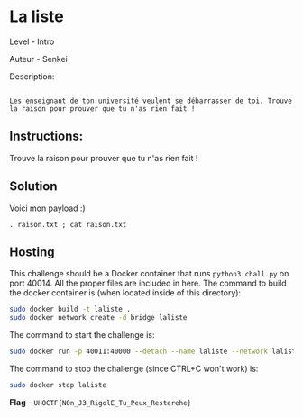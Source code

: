 # La liste

Level - Intro

Auteur - Senkei

Description:
```

Les enseignant de ton université veulent se débarrasser de toi. Trouve la raison pour prouver que tu n'as rien fait !

```

## Instructions:

Trouve la raison pour prouver que tu n'as rien fait !


## Solution

Voici mon payload :)
```
. raison.txt ; cat raison.txt

```

## Hosting
This challenge should be a Docker container that runs `python3 chall.py` on port 40014. All the proper files are included in here. The command to build the docker container is (when located inside of this directory):

```bash
sudo docker build -t laliste .
sudo docker network create -d bridge laliste
```

The command to start the challenge is:

```bash
sudo docker run -p 40011:40000 --detach --name laliste --network laliste laliste:latest
```

The command to stop the challenge (since CTRL+C won't work) is:

```bash
sudo docker stop laliste
```


**Flag** - `UHOCTF{N0n_J3_RigolE_Tu_Peux_Resterehe}`
